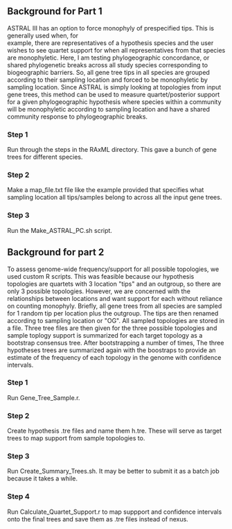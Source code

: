 ## Background for Part 1
ASTRAL III has an option to force monophyly of prespecified tips. This is generally used when, for  
example, there are representatives of a hypothesis species and the user wishes to see quartet support 
for when all representatives from that species are monophyletic. Here, I am testing phylogeographic 
concordance, or shared phylogenetic breaks across all study species corresponding to biogeographic barriers.
So, all gene tree tips in all species are grouped according to their sampling location and forced 
to be monophyletic by sampling location. Since ASTRAL is simply looking at topologies from input gene trees, 
this method can be used to measure quartet/posterior support for a given phylogeographic hypothesis where 
species within a community will be monophyletic according to sampling location and have a shared community 
response to phylogeographic breaks. 

### Step 1
Run through the steps in the RAxML directory. This gave a bunch of gene trees for different species. 

### Step 2
Make a map_file.txt file like the example provided that specifies what sampling location all tips/samples 
belong to across all the input gene trees.  

### Step 3
Run the Make_ASTRAL_PC.sh script. 



## Background for part 2
To assess genome-wide frequency/support for all possible topologies, we used custom R scripts. This was feasible
because our hypothesis topologies are quartets with 3 location "tips" and an outgroup, so there are only 3 possible topologies.
However, we are concerned with the relationships between locations and want support for each without reliance on counting monophyly. 
Briefly, all gene trees from all species are sampled for 1 random tip per location plus the outgroup. The tips are then 
renamed according to sampling location or "OG". All sampled topologies are stored in a file. Three tree files are then given for the 
three possible topologies and sample toplogy support is summarized for each target topology as a bootstrap consensus tree. After 
bootstrapping a number of times, The three hypotheses trees are summarized again with the boostraps to provide an estimate of the 
frequency of each topology in the genome with confidence intervals. 


### Step 1
Run Gene_Tree_Sample.r. 

### Step 2 
Create hypothesis .tre files and name them h<topology number>.tre. These will serve as target trees to map support from sample topologies to. 

### Step 3 
Run Create_Summary_Trees.sh. It may be better to submit it as a batch job because it takes a while. 

### Step 4
Run Calculate_Quartet_Support.r to map suppport and confidence intervals onto the final trees and save them as .tre files instead of nexus. 

